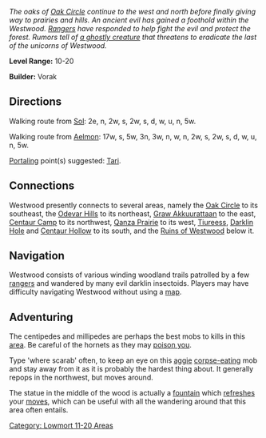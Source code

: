 *The oaks of [Oak Circle](:Category:_Oak_Circle "wikilink") continue to
the west and north before finally giving way to prairies and hills. An
ancient evil has gained a foothold within the Westwood.
[Rangers](:Category:_Rangers "wikilink") have responded to help fight
the evil and protect the forest. Rumors tell of [a ghostly
creature](Pyris "wikilink") that threatens to eradicate the last of the
unicorns of Westwood.*

**Level Range:** 10-20

**Builder:** Vorak

## Directions

Walking route from [Sol](Sol "wikilink"): 2e, n, 2w, s, 2w, s, d, w, u,
n, 5w.

Walking route from [Aelmon](Aelmon "wikilink"): 17w, s, 5w, 3n, 3w, n,
w, n, 2w, s, 2w, s, d, w, u, n, 5w.

[Portaling](Portal "wikilink") point(s) suggested:
[Tari](Tari "wikilink").

## Connections

Westwood presently connects to several areas, namely the [ Oak
Circle](:Category:_Oak_Circle "wikilink") to its southeast, the [ Odevar
Hills](:Category:_Odevar_Hills "wikilink") to its northeast, [Graw
Akkuurattaan](:Category:Graw_Akkuurattaan "wikilink") to the east, [
Centaur Camp](:Category:_Centaur_Camp "wikilink") to its northwest, [
Qanza Prairie](:Category:_Qanza_Prairie "wikilink") to its west, [
Tiureess](:Category:_Tiureess "wikilink"), [ Darklin
Hole](:Category:_Darklin_Hole "wikilink") and [Centaur
Hollow](:Category:_Centaur_Hollow "wikilink") to its south, and the [
Ruins of Westwood](:Category:_Ruins_Of_Westwood "wikilink") below it.

## Navigation

Westwood consists of various winding woodland trails patrolled by a few
[rangers](:Category:_Rangers "wikilink") and wandered by many evil
darklin insectoids. Players may have difficulty navigating Westwood
without using a [ map](Westwood_Map "wikilink").

## Adventuring

The centipedes and millipedes are perhaps the best mobs to kills in this
[area](:Category:_Areas "wikilink"). Be careful of the hornets as they
may [poison you](Biting_Mobs "wikilink").

Type 'where scarab' often, to keep an eye on this
[aggie](Aggressive_Mobs "wikilink")
[corpse-eating](Corpse-Eating_Mobs "wikilink") mob and stay away from it
as it is probably the hardest thing about. It generally repops in the
northwest, but moves around.

The statue in the middle of the wood is actually a
[fountain](Fountains "wikilink") which [refreshes](Refresh "wikilink")
your [moves](Move_Points "wikilink"), which can be useful with all the
wandering around that this area often entails.

[Category: Lowmort 11-20
Areas](Category:_Lowmort_11-20_Areas "wikilink")
